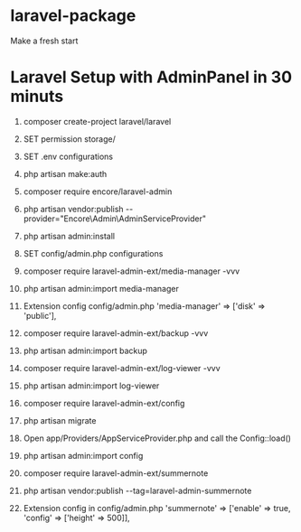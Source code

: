 # laravel-package
Make a fresh start

# Laravel Setup with AdminPanel in 30 minuts
1) composer create-project laravel/laravel <folder>
  
2) SET permission storage/ 

3) SET .env configurations

4) php artisan make:auth

5) composer require encore/laravel-admin

6) php artisan vendor:publish --provider="Encore\Admin\AdminServiceProvider"

7) php artisan admin:install

8) SET config/admin.php configurations

9) composer require laravel-admin-ext/media-manager -vvv

10) php artisan admin:import media-manager

11) Extension config  config/admin.php         'media-manager' => ['disk' => 'public'],

12) composer require laravel-admin-ext/backup -vvv

13) php artisan admin:import backup

14) composer require laravel-admin-ext/log-viewer -vvv

15) php artisan admin:import log-viewer

16) composer require laravel-admin-ext/config

17) php artisan migrate

18) Open app/Providers/AppServiceProvider.php and call the Config::load()

19) php artisan admin:import config

20) composer require laravel-admin-ext/summernote

21) php artisan vendor:publish --tag=laravel-admin-summernote

22) Extension config in config/admin.php  'summernote' => ['enable' => true, 'config' => ['height' => 500]],
